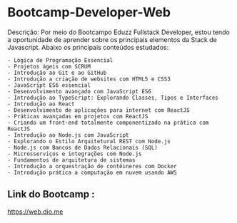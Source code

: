 # Bootcamp-Developer-Web

Descrição: Por meio do Bootcampo Eduzz Fullstack Developer, estou tendo a oportunidade de aprender sobre os principais elementos da Stack de Javascript. Abaixo os principais conteúdos estudados:

	- Lógica de Programação Essencial
	- Projetos ágeis com SCRUM
	- Introdução ao Git e ao GitHub
	- Introdução a criação de websites com HTML5 e CSS3
	- JavaScript ES6 essencial
	- Desenvolvimento avançado com JavaScript ES6
	- Introdução ao TypeScript: Explorando Classes, Tipos e Interfaces
	- Introdução ao React
	- Desenvolvimento de aplicações para internet com ReactJS
	- Práticas avançadas em projetos com ReactJS
	- Criando um front-end totalmente componentizado na prática com ReactJS
	- Introdução ao Node.js com JavaScript
	- Explorando o Estilo Arquitetural REST com Node.js
	- Node.js com Bancos de Dados Relacionais (SQL)
	- Microsserviços e integrações com Node.js
	- Fundamentos de arquitetura de sistemas
	- Introdução a orquestração de contêineres com Docker
	- Introdução prática a computação em nuvem usando AWS


## Link do Bootcamp : <br/>
[ https://web.dio.me ](https://web.dio.me)



